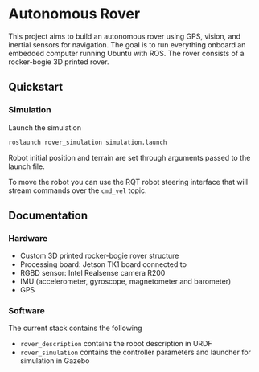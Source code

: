 # Autonomous Rover

This project aims to build an autonomous rover using GPS, vision, and inertial sensors for navigation.
The goal is to run everything onboard an embedded computer running Ubuntu with ROS.
The rover consists of a rocker-bogie 3D printed rover.

## Quickstart

### Simulation

Launch the simulation
```bash
roslaunch rover_simulation simulation.launch
```
Robot initial position and terrain are set through arguments passed to the launch file.

To move the robot you can use the RQT robot steering interface that will stream commands over the `cmd_vel` topic.

## Documentation

### Hardware

* Custom 3D printed rocker-bogie rover structure
* Processing board: Jetson TK1 board connected to
* RGBD sensor: Intel Realsense camera R200
* IMU (accelerometer, gyroscope, magnetometer and barometer)
* GPS


### Software
The current stack contains the following
* `rover_description` contains the robot description in URDF
* `rover_simulation` contains the controller parameters and launcher for simulation in Gazebo
